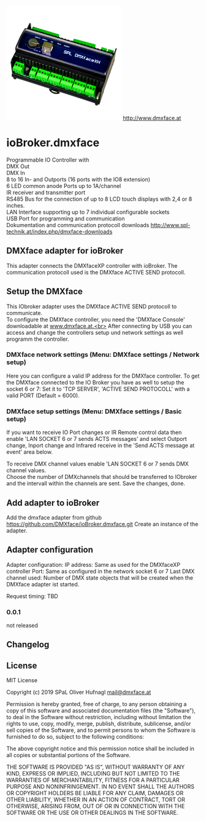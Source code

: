 ![Logo](admin/dmxface.png)
http://www.dmxface.at
# ioBroker.dmxface
Programmable IO Controller with <br>
 DMX Out<br>
 DMX In<br>
 8 to 16 In- and Outports  (16 ports with the IO8 extension)<br>
 6 LED common anode Ports up to 1A/channel<br>
 IR receiver and transmitter port<br>
 RS485 Bus for the connection of up to 8 LCD touch displays with 2,4 or 8 inches.<br>
 LAN Interface supporting up to 7 individual configurable sockets<br>
 USB Port for programming and communication<br>
Dokumentation and communication protocoll downloads http://www.spl-technik.at/index.php/dmxface-downloads
 
## DMXface adapter for ioBroker
This adapter connects the DMXfaceXP controller with ioBroker.
The communication protocoll used is the DMXface ACTIVE SEND protocoll.

## Setup the DMXface
This IObroker adapter uses the DMXface ACTIVE SEND protocoll to communicate.<br>
To configure the DMXface controller, you need the 'DMXface Console' downloadable at www.dmxface.at.<br>
After connecting by USB you can access and change the controllers setup und network settings as well programm the controller.<br>

### DMXface network settings (Menu: DMXface settings / Network setup)<br>
Here you can configure a valid IP address for the DMXface controller.
To get the DMXface connected to the IO Broker you have as well to setup the socket 6 or 7:
Set it to 'TCP SERVER', 'ACTIVE SEND PROTOCOLL' with a valid PORT (Default = 6000).<br>

### DMXface setup settings (Menu: DMXface settings / Basic setup)<br>
If you want to receive IO Port changes or IR Remote control data then enable 'LAN SOCKET 6 or 7 sends ACTS messages' and select 
Outport change, Inport change and Infrared receive in the 'Send ACTS message at event' area below.<br>

To receive DMX channel values enable 'LAN SOCKET 6 or 7 sends DMX channel values.<br>
Choose the number of DMXchannels that should be transferred to IObroker and the intervall within the channels are sent.
Save the changes, done.<br>

## Add adapter to ioBroker
Add the dmxface adapter from github  https://github.com/DMXface/ioBroker.dmxface.git
Create an instance of the adapter.

## Adapter configuration
Adapter configuration:
IP address:  Same as used for the DMXfaceXP controller
Port: Same as configured in the network socket 6 or 7
Last DMX channel used: Number of DMX state objects that will be created when the DMXface adapter ist started.

Request timing: TBD

### 0.0.1
not released 

##  Changelog


## License
MIT License

Copyright (c) 2019 SPaL Oliver Hufnagl <mail@dmxface.at>

Permission is hereby granted, free of charge, to any person obtaining a copy
of this software and associated documentation files (the "Software"), to deal
in the Software without restriction, including without limitation the rights
to use, copy, modify, merge, publish, distribute, sublicense, and/or sell
copies of the Software, and to permit persons to whom the Software is
furnished to do so, subject to the following conditions:

The above copyright notice and this permission notice shall be included in all
copies or substantial portions of the Software.

THE SOFTWARE IS PROVIDED "AS IS", WITHOUT WARRANTY OF ANY KIND, EXPRESS OR
IMPLIED, INCLUDING BUT NOT LIMITED TO THE WARRANTIES OF MERCHANTABILITY,
FITNESS FOR A PARTICULAR PURPOSE AND NONINFRINGEMENT. IN NO EVENT SHALL THE
AUTHORS OR COPYRIGHT HOLDERS BE LIABLE FOR ANY CLAIM, DAMAGES OR OTHER
LIABILITY, WHETHER IN AN ACTION OF CONTRACT, TORT OR OTHERWISE, ARISING FROM,
OUT OF OR IN CONNECTION WITH THE SOFTWARE OR THE USE OR OTHER DEALINGS IN THE
SOFTWARE.